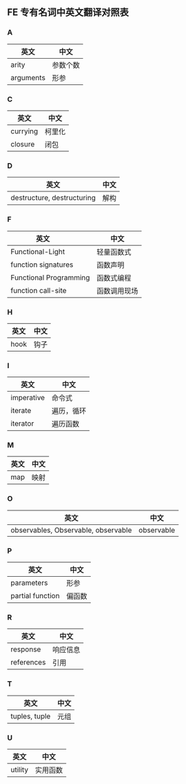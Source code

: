  ## FE 专有名词中英文翻译对照表
### A

英文         | 中文
------------ | -------------
arity | 参数个数
arguments | 形参

### C

英文         | 中文
------------ | -------------
currying | 柯里化
closure | 闭包

### D

英文         | 中文
------------ | -------------
destructure, destructuring | 解构

### F

英文         | 中文
------------ | -------------
Functional-Light | 轻量函数式
function signatures | 函数声明
Functional Programming | 函数式编程
function call-site | 函数调用现场

### H

英文         | 中文
------------ | -------------
hook | 钩子

### I

英文         | 中文
------------ | -------------
imperative | 命令式
iterate | 遍历，循环
iterator | 遍历函数

### M

英文         | 中文
------------ | -------------
map | 映射

### O

英文         | 中文
------------ | -------------
observables, Observable, observable | observable

### P

英文         | 中文
------------ | -------------
parameters | 形参
partial function | 偏函数

### R

英文         | 中文
------------ | -------------
response | 响应信息
references | 引用

### T

英文         | 中文
------------ | -------------
tuples, tuple | 元组

### U

英文         | 中文
------------ | -------------
utility | 实用函数